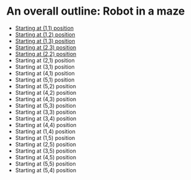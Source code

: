 # An overall outline: Robot in a maze

- [Starting at (1,1) position](<starting-at-(1,1)-position.md>)
- [Starting at (1,2) position](<starting-at-(1,2)-position.md>)
- [Starting at (1,3) position](<starting-at-(1,3)-position.md>)
- [Starting at (2,3) position](<starting-at-(2,3)-position.md>)
- [Starting at (2,2) position](<starting-at-(2,2)-position.md>)
- Starting at (2,1) position
- Starting at (3,1) position
- Starting at (4,1) position
- Starting at (5,1) position
- Starting at (5,2) position
- Starting at (4,2) position
- Starting at (4,3) position
- Starting at (5,3) position
- Starting at (3,3) position
- Starting at (3,4) position
- Starting at (4,4) position
- Starting at (1,4) position
- Starting at (1,5) position
- Starting at (2,5) position
- Starting at (3,5) position
- Starting at (4,5) position
- Starting at (5,5) position
- Starting at (5,4) position
